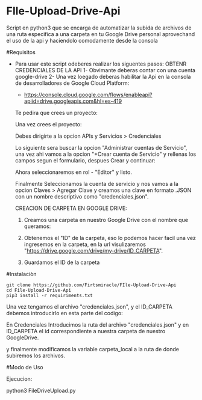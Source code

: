 # FIle-Upload-Drive-Api
Script en python3 que se encarga de automatizar la subida de archivos de una ruta especifica a una carpeta en tu Google Drive personal aprovechand el uso de la api y haciendolo comodamente desde la consola



#Requisitos
* Para usar este script odeberes realizar los siguentes pasos:
OBTENR CREDENCIALES DE LA API
  1- Obvimante deberas contar con una cuenta google-drive
  2- Una vez loegado deberas habilitar la Api en la consola de desarrolladores de Google Cloud Platform:

    * https://console.cloud.google.com/flows/enableapi?apiid=drive.googleapis.com&hl=es-419

  Te pedira que crees un proyecto:

  Una vez crees el proyecto:

  Debes dirigirte a la opcion APIs y Servicios > Credenciales

  Lo siguiente sera buscar la opcion "Administrar cuentas de Servicio", una vez ahi vamos a la opcion "+Crear       cuenta de Servicio" y rellenas los campos segun el formulario, despues Crear y continuar:

  Ahora seleccionaremos en rol - "Editor" y listo.

  Finalmente Seleccionamos la cuenta de servicio y nos vamos a la opcion Claves > Agregar Clave y creamos una       clave en formato .JSON con un nombre descriptivo como "credenciales.json".
  
  CREACION DE CARPETA EN GOOGLE DRIVE:
    1. Creamos una carpeta en nuestro Google Drive con el nombre que queramos:
     
    2. Obtenemos el "ID" de la carpeta, eso lo podemos hacer facil una vez ingresemos en la carpeta, en la url        visulizaremos "https://drive.google.com/drive/my-drive/ID_CARPETA".
    
    3. Guardamos el ID de la carpeta
    
#Instalaciòn

```
git clone https://github.com/Firtsmiracle/FIle-Upload-Drive-Api
cd File-Upload-Drive-Api
pip3 install -r requiriments.txt
```


Una vez tengamos el archivo "credenciales.json", y el ID_CARPETA debemos introducirlo en esta parte del codigo:


En Credenciales Introducimos la ruta del archivo "credenciales.json" y en ID_CARPETA el id correspondiente a nuestra carpeta de nuestro GoogleDrive.


y finalmente modificamos la variable carpeta_local a la ruta de donde subiremos los archivos.


#Modo de Uso

Ejecucion:

python3 FileDriveUpload.py





